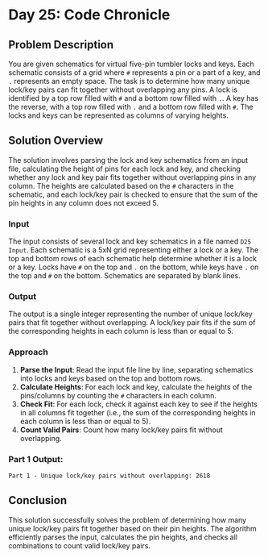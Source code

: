 # Day 25: Code Chronicle

## Problem Description
You are given schematics for virtual five-pin tumbler locks and keys. Each schematic consists of a grid where `#` represents a pin or a part of a key, and `.` represents an empty space. The task is to determine how many unique lock/key pairs can fit together without overlapping any pins. A lock is identified by a top row filled with `#` and a bottom row filled with `.`. A key has the reverse, with a top row filled with `.` and a bottom row filled with `#`. The locks and keys can be represented as columns of varying heights.

## Solution Overview
The solution involves parsing the lock and key schematics from an input file, calculating the height of pins for each lock and key, and checking whether any lock and key pair fits together without overlapping pins in any column. The heights are calculated based on the `#` characters in the schematic, and each lock/key pair is checked to ensure that the sum of the pin heights in any column does not exceed 5.

### Input
The input consists of several lock and key schematics in a file named `D25 Input`. Each schematic is a 5xN grid representing either a lock or a key. The top and bottom rows of each schematic help determine whether it is a lock or a key. Locks have `#` on the top and `.` on the bottom, while keys have `.` on the top and `#` on the bottom. Schematics are separated by blank lines.

### Output
The output is a single integer representing the number of unique lock/key pairs that fit together without overlapping. A lock/key pair fits if the sum of the corresponding heights in each column is less than or equal to 5.

### Approach
1. **Parse the Input**: Read the input file line by line, separating schematics into locks and keys based on the top and bottom rows.
2. **Calculate Heights**: For each lock and key, calculate the heights of the pins/columns by counting the `#` characters in each column.
3. **Check Fit**: For each lock, check it against each key to see if the heights in all columns fit together (i.e., the sum of the corresponding heights in each column is less than or equal to 5).
4. **Count Valid Pairs**: Count how many lock/key pairs fit without overlapping.

### Part 1 Output:
```
Part 1 - Unique lock/key pairs without overlapping: 2618
```

## Conclusion
This solution successfully solves the problem of determining how many unique lock/key pairs fit together based on their pin heights. The algorithm efficiently parses the input, calculates the pin heights, and checks all combinations to count valid lock/key pairs.
